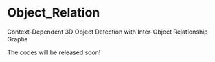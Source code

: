 # Object_Relation

Context-Dependent 3D Object Detection with Inter-Object Relationship Graphs

The codes will be released soon!
